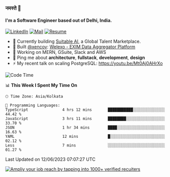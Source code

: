 ### नमस्ते 🙏

#### I'm a Software Engineer based out of Delhi, India.

[![LinkedIn](https://img.shields.io/badge/linkedin-%230077B5.svg)](https://linkedin.com/in/sambhav2612)
[![Mail](https://img.shields.io/badge/gmail-D14836)](mailto:sambhavjain2612@gmail.com)
[![Resume](https://img.shields.io/badge/resume-%23#FFFF00.svg)](https://mega.nz/file/IjA3yaoB#BFfQg1-aKva0piAd_wWs8Hf5dlnYRQ2ZkwtYwNMzBhA)

- 🏢 Currently building [Suitable AI](https://suitable.ai), a Global Talent Marketplace.
- 💅 Built [@xencov](https://github.com/xencov): [Welexo - EXIM Data Aggregator Platform](https://welexo.com)
- 🌱 Working on MERN, GSuite, Slack and AWS
- 💬 Ping me about **architecture**, **fullstack**, **development**, **design**
- ⚡️ My recent talk on scaling PostgreSQL: https://youtu.be/Mt0Aj0AHrXo

<!--START_SECTION:waka-->
![Code Time](http://img.shields.io/badge/Code%20Time-3%2C450%20hrs%2018%20mins-blue)

📊 **This Week I Spent My Time On** 

```text
🕑︎ Time Zone: Asia/Kolkata

💬 Programming Languages: 
TypeScript               4 hrs 12 mins       ███████████░░░░░░░░░░░░░░   44.42 % 
JavaScript               3 hrs 11 mins       ████████░░░░░░░░░░░░░░░░░   33.70 % 
JSON                     1 hr 34 mins        ████░░░░░░░░░░░░░░░░░░░░░   16.63 % 
YAML                     12 mins             █░░░░░░░░░░░░░░░░░░░░░░░░   02.12 % 
Less                     7 mins              ░░░░░░░░░░░░░░░░░░░░░░░░░   01.27 % 
```


 Last Updated on 12/06/2023 07:07:27 UTC
<!--END_SECTION:waka-->

[![Ampliy your job reach by tapping into 1000+ verified recuiters](https://user-images.githubusercontent.com/19583619/212717528-45b497fd-e886-4452-90fe-93829667bd63.png)](https://suitable.ai)

